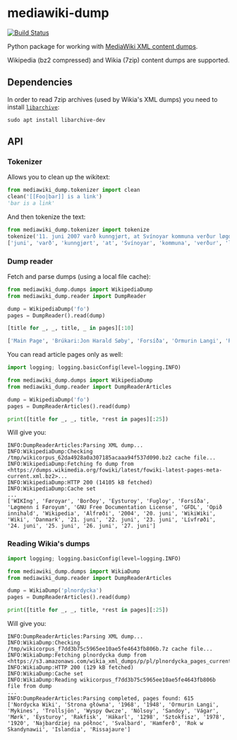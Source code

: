 # mediawiki-dump
[![Build Status](https://travis-ci.org/macbre/mediawiki-dump.svg?branch=master)](https://travis-ci.org/macbre/mediawiki-dump)

Python package for working with [MediaWiki XML content dumps](https://www.mediawiki.org/wiki/Manual:Backing_up_a_wiki#Backup_the_content_of_the_wiki_(XML_dump)).

Wikipedia (bz2 compressed) and Wikia (7zip) content dumps are supported.

## Dependencies

In order to read 7zip archives (used by Wikia's XML dumps) you need to install [`libarchive`](http://libarchive.org/):

```
sudo apt install libarchive-dev
```

## API

### Tokenizer

Allows you to clean up the wikitext:

```python
from mediawiki_dump.tokenizer import clean
clean('[[Foo|bar]] is a link')
'bar is a link'
```

And then tokenize the text:

```python
from mediawiki_dump.tokenizer import tokenize
tokenize('11. juni 2007 varð kunngjørt, at Svínoyar kommuna verður løgd saman við Klaksvíkar kommunu eftir komandi bygdaráðsval.')
['juni', 'varð', 'kunngjørt', 'at', 'Svínoyar', 'kommuna', 'verður', 'løgd', 'saman', 'við', 'Klaksvíkar', 'kommunu', 'eftir', 'komandi', 'bygdaráðsval']
```

### Dump reader

Fetch and parse dumps (using a local file cache):

```python
from mediawiki_dump.dumps import WikipediaDump
from mediawiki_dump.reader import DumpReader

dump = WikipediaDump('fo')
pages = DumpReader().read(dump)

[title for _, _, title, _ in pages][:10]

['Main Page', 'Brúkari:Jon Harald Søby', 'Forsíða', 'Ormurin Langi', 'Regin smiður', 'Fyrimynd:InterLingvLigoj', 'Heimsyvirlýsingin um mannarættindi', 'Bólkur:Kvæði', 'Bólkur:Yrking', 'Kjak:Forsíða']
```

You can read article pages only as well:

```python
import logging; logging.basicConfig(level=logging.INFO)

from mediawiki_dump.dumps import WikipediaDump
from mediawiki_dump.reader import DumpReaderArticles

dump = WikipediaDump('fo')
pages = DumpReaderArticles().read(dump)

print([title for _, _, title, *rest in pages][:25])
```

Will give you:

```
INFO:DumpReaderArticles:Parsing XML dump...
INFO:WikipediaDump:Checking /tmp/wikicorpus_62da4928a0a307185acaaa94f537d090.bz2 cache file...
INFO:WikipediaDump:Fetching fo dump from <https://dumps.wikimedia.org/fowiki/latest/fowiki-latest-pages-meta-current.xml.bz2>...
INFO:WikipediaDump:HTTP 200 (14105 kB fetched)
INFO:WikipediaDump:Cache set
...
['WIKIng', 'Føroyar', 'Borðoy', 'Eysturoy', 'Fugloy', 'Forsíða', 'Løgmenn í Føroyum', 'GNU Free Documentation License', 'GFDL', 'Opið innihald', 'Wikipedia', 'Alfrøði', '2004', '20. juni', 'WikiWiki', 'Wiki', 'Danmark', '21. juni', '22. juni', '23. juni', 'Lívfrøði', '24. juni', '25. juni', '26. juni', '27. juni']
```

### Reading Wikia's dumps

 ```python
import logging; logging.basicConfig(level=logging.INFO)

from mediawiki_dump.dumps import WikiaDump
from mediawiki_dump.reader import DumpReaderArticles

dump = WikiaDump('plnordycka')
pages = DumpReaderArticles().read(dump)

print([title for _, _, title, *rest in pages][:25])
```

Will give you:

```
INFO:DumpReaderArticles:Parsing XML dump...
INFO:WikiaDump:Checking /tmp/wikicorpus_f7dd3b75c5965ee10ae5fe4643fb806b.7z cache file...
INFO:WikiaDump:Fetching plnordycka dump from <https://s3.amazonaws.com/wikia_xml_dumps/p/pl/plnordycka_pages_current.xml.7z>...
INFO:WikiaDump:HTTP 200 (129 kB fetched)
INFO:WikiaDump:Cache set
INFO:WikiaDump:Reading wikicorpus_f7dd3b75c5965ee10ae5fe4643fb806b file from dump
...
INFO:DumpReaderArticles:Parsing completed, pages found: 615
['Nordycka Wiki', 'Strona główna', '1968', '1948', 'Ormurin Langi', 'Mykines', 'Trollsjön', 'Wyspy Owcze', 'Nólsoy', 'Sandoy', 'Vágar', 'Mørk', 'Eysturoy', 'Rakfisk', 'Hákarl', '1298', 'Sztokfisz', '1978', '1920', 'Najbardziej na północ', 'Svalbard', 'Hamferð', 'Rok w Skandynawii', 'Islandia', 'Rissajaure']
```
